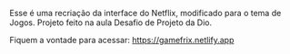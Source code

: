 
Esse é uma recriação da interface do Netflix, modificado para o tema de Jogos.
Projeto feito na aula Desafio de Projeto da Dio.

Fiquem a vontade para acessar: https://gamefrix.netlify.app
